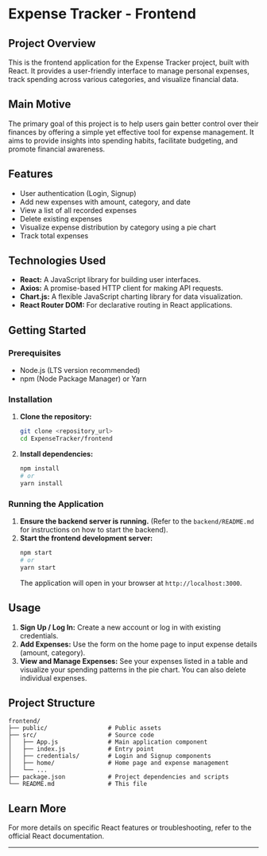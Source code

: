 # Expense Tracker - Frontend

## Project Overview
This is the frontend application for the Expense Tracker project, built with React. It provides a user-friendly interface to manage personal expenses, track spending across various categories, and visualize financial data.

## Main Motive
The primary goal of this project is to help users gain better control over their finances by offering a simple yet effective tool for expense management. It aims to provide insights into spending habits, facilitate budgeting, and promote financial awareness.

## Features
- User authentication (Login, Signup)
- Add new expenses with amount, category, and date
- View a list of all recorded expenses
- Delete existing expenses
- Visualize expense distribution by category using a pie chart
- Track total expenses

## Technologies Used
- **React:** A JavaScript library for building user interfaces.
- **Axios:** A promise-based HTTP client for making API requests.
- **Chart.js:** A flexible JavaScript charting library for data visualization.
- **React Router DOM:** For declarative routing in React applications.

## Getting Started

### Prerequisites
- Node.js (LTS version recommended)
- npm (Node Package Manager) or Yarn

### Installation
1.  **Clone the repository:**
    ```bash
    git clone <repository_url>
    cd ExpenseTracker/frontend
    ```
2.  **Install dependencies:**
    ```bash
    npm install
    # or
    yarn install
    ```

### Running the Application
1.  **Ensure the backend server is running.** (Refer to the `backend/README.md` for instructions on how to start the backend).
2.  **Start the frontend development server:**
    ```bash
    npm start
    # or
    yarn start
    ```
    The application will open in your browser at `http://localhost:3000`.

## Usage
1.  **Sign Up / Log In:** Create a new account or log in with existing credentials.
2.  **Add Expenses:** Use the form on the home page to input expense details (amount, category).
3.  **View and Manage Expenses:** See your expenses listed in a table and visualize your spending patterns in the pie chart. You can also delete individual expenses.

## Project Structure
```
frontend/
├── public/                 # Public assets
├── src/                    # Source code
│   ├── App.js              # Main application component
│   ├── index.js            # Entry point
│   ├── credentials/        # Login and Signup components
│   ├── home/               # Home page and expense management
│   └── ...
├── package.json            # Project dependencies and scripts
└── README.md               # This file
```

## Learn More
For more details on specific React features or troubleshooting, refer to the official React documentation.

---